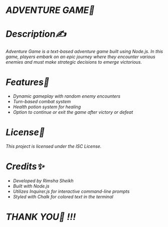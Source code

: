 <h1><i>ADVENTURE GAME👾</h1>
<h1>Description✍️</h1>
<p>Adventure Game is a text-based adventure game built using Node.js. In this game, players embark on an epic journey where they encounter various enemies and must make strategic decisions to emerge victorious.</p>
<h1>Features🎯</h1>
<ul>
  <li>Dynamic gameplay with random enemy encounters</li>
  <li>Turn-based combat system</li>
  <li>Health potion system for healing</li>
  <li>Option to continue or exit the game after victory or defeat</li>
</ul>
<h1>License📰</h1>
<p>This project is licensed under the ISC License.</p>
<h1>Credits✨</h1>
<ul>
  <li>Developed by Rimsha Sheikh</li>
  <li>Built with Node.js</li>
  <li>Utilizes Inquirer.js for interactive command-line prompts</li>
  <li>Styled with Chalk for colored text in the terminal</li>
</ul>
<h1>THANK YOU🌸 !!!<i/></h1>
